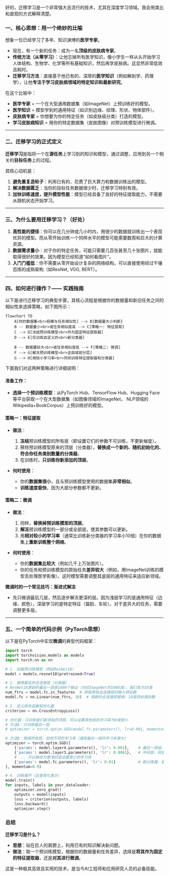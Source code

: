 好的，迁移学习是一个非常强大且流行的技术，尤其在深度学习领域。我会用类比和直观的方式解释清楚。

### 一、核心思想：用一个绝妙的比喻

想象一位已经学习了多年、知识渊博的**医学专家**。

- 现在，有一个新的任务：成为一名**顶级的皮肤病专家**。
- **传统方法（从零学习）**：让他忘掉所有医学知识，像小学生一样从头开始学习人体结构、生物学、化学等所有基础知识，然后再学皮肤病。这显然非常低效且耗时。
- **迁移学习方法**：直接基于他已有的、深厚的**医学知识**（例如解剖学、药理学），让他**专注于学习皮肤病领域的特定知识和最新研究**。

在这个比喻中：
- **医学专家** = 一个在大型通用数据集（如ImageNet）上预训练好的模型。
- **医学知识** = 模型学到的通用特征（如识别边缘、纹理、形状、物体部件）。
- **皮肤病专家** = 你想要为你的特定任务（如皮肤癌分类）打造的模型。
- **学习皮肤病知识** = 用你的特定数据集（皮肤图像）对预训练模型进行微调。

---

### 二、迁移学习的正式定义

**迁移学习**是指将一个在**源任务**上学习到的知识和模型，通过调整，应用到另一个相关的**目标任务**上的过程。

其核心动机是：
1.  **避免重复造轮子**：利用已有的、花费了巨大算力和数据训练出的模型。
2.  **解决数据匮乏**：当你的目标任务数据很少时，迁移学习特别有效。
3.  **加快训练速度，提升模型性能**：模型已经具备了良好的特征提取能力，不需要从随机状态开始学习。

---

### 三、为什么要用迁移学习？（好处）

1.  **高性能的捷径**：你可以在几分钟或几小时内，用很少的数据就训练出一个表现优异的模型。而从零开始训练一个同样水平的模型可能需要数周和巨大的计算资源。
2.  **数据需求量小**：对于你的特定任务，可能只需要几百张甚至几十张图片，就能取得很好的效果。因为模型已经知道“如何看图片”。
3.  **入门门槛低**：你不需要从零开始设计复杂的网络结构，可以直接使用经过千锤百炼的成熟架构（如ResNet, VGG, BERT）。

---

### 四、如何进行操作？—— 实践指南

以下是进行迁移学习的典型步骤，其核心流程是根据你的数据量和新旧任务之间的相似性来选择策略，如下图所示：

```mermaid
flowchart TD
    A[你的数据集<br>规模与任务相似性] --> B{数据量大小判断}
    B -- 数据量小<br>或任务相似度高 --> C[策略一: 特征提取]
    C --> D[冻结预训练模型<br>作为固定特征提取器]
    D --> E[仅训练自定义的<br>新分类器]
    
    B -- 数据量较大<br>或任务相似度低 --> F[策略二: 微调]
    F --> G[解冻预训练模型<br>全部或部分层]
    G --> H[用较小学习率<br>共同训练特征提取器和分类器]
```

下面我们对这两种策略进行详细说明：

#### 准备工作：
- **选择一个预训练模型**：从PyTorch Hub、TensorFlow Hub、Hugging Face等平台获取一个在大型数据集（如图像领域的ImageNet， NLP领域的Wikipedia+BookCorpus）上预训练好的模型。

#### 策略一：特征提取

- **做法**：
    1.  **冻结**预训练模型的所有层（即设置它们的参数不可训练，不更新梯度）。
    2.  移除预训练模型原来的顶层（分类器），**替换成一个新的、随机初始化的、符合你任务类别数量的分类器**。
    3.  在训练时，**只训练你新添加的顶层**。

- **何时使用**：
    - 你的**数据集很小**，且与预训练模型使用的数据集**非常相似**。
    - **训练速度极快**，因为大部分参数都不更新。

#### 策略二：微调

- **做法**：
    1.  同样，**替换掉预训练模型的顶层**。
    2.  **解冻**预训练模型的一部分或全部层，使其参数可以更新。
    3.  用**相对较小的学习率**（通常比训练新分类器的学习率小10倍）在你的数据集上**重新训练整个网络**。

- **何时使用**：
    - 你的**数据集比较大**（例如几千上万张图片）。
    - 你的任务和预训练模型的原始任务**差异较大**（例如，用ImageNet训练的模型去处理医学影像）。这时模型需要调整其底层的通用特征来适应新领域。

**微调时的一个常见技巧：渐进式解冻**
- 先只微调最后几层，然后逐步解冻更深的层。因为浅层学习的是通用特征（边缘、颜色），深层学习的是特定特征（猫脸、车轮）。对于差异大的任务，需要调整更多层。

---

### 五、一个简单的代码示例（PyTorch思想）

以下是在PyTorch中实现**微调**的典型代码框架：

```python
import torch
import torchvision.models as models
import torch.nn as nn

# 1. 加载预训练模型（例如ResNet18）
model = models.resnet18(pretrained=True)

# 2. 替换最后的全连接层（分类器）
# ResNet18原始的最后一层是1000个输出（对应ImageNet的1000类），我们改为10类
num_ftrs = model.fc.in_features  # 获取原始全连接层的输入特征数
model.fc = nn.Linear(num_ftrs, 10)  # 用新的全连接层替换，10是目标类别数

# 3. 定义损失函数和优化器
criterion = nn.CrossEntropyLoss()

# 优化器：只训练我们新添加的顶层，可以设置其他层的学习率为0或很小
# 方法A：只训练最后一层
# optimizer = torch.optim.SGD(model.fc.parameters(), lr=0.001, momentum=0.9)

# 方法B：微调所有层，但用不同的学习率（通常最后一层的学习率更大）
optimizer = torch.optim.SGD([
    {'params': model.layer4.parameters(), 'lr': 0.001},    # 最后一层组，较高学习率
    {'params': model.layer3.parameters(), 'lr': 0.0001},   # 中间层，较低学习率
    # ... 可以继续为更浅的层设置更小的学习率
    {'params': model.fc.parameters(), 'lr': 0.01}          # 新分类器，最高学习率
], momentum=0.9)

# 4. 训练循环（这里简化表示）
model.train()
for inputs, labels in your_dataloader:
    optimizer.zero_grad()
    outputs = model(inputs)
    loss = criterion(outputs, labels)
    loss.backward()
    optimizer.step()
```

### 总结

**迁移学习是什么？**
- **思想**：站在巨人的肩膀上，利用已有的知识解决新问题。
- **做法**：取一个预训练模型，根据你的数据量和任务差异，选择是**将其作为固定的特征提取器**，还是**对其进行微调**。

这是一种极其高效且实用的技术，是当今AI工程师和应用研究人员的必备技能。
